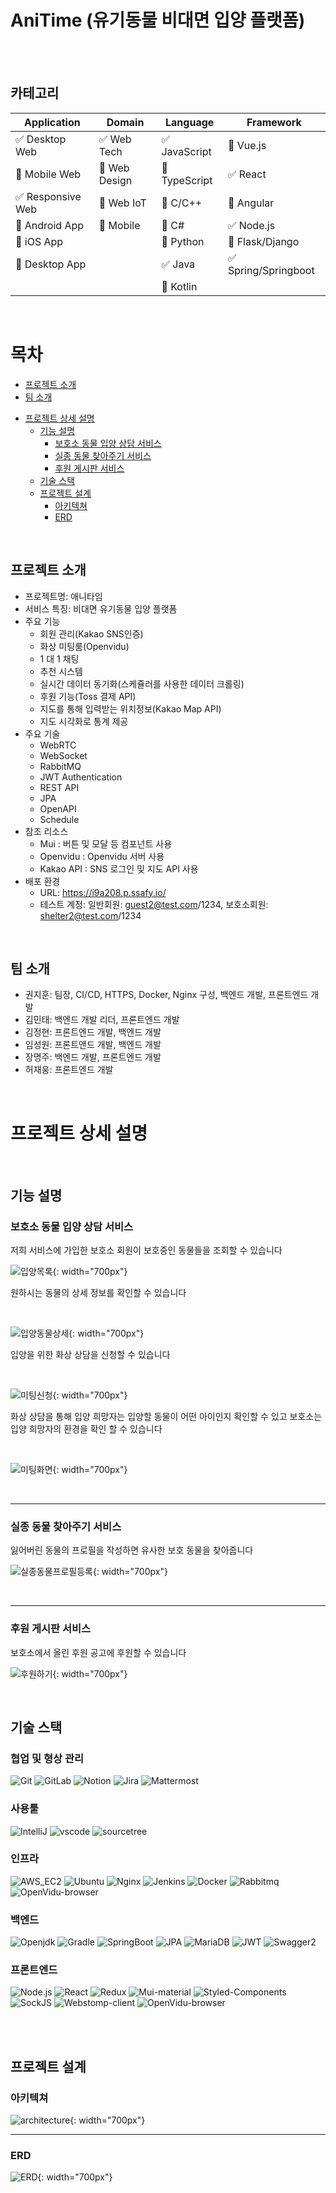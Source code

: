 
# AniTime (유기동물 비대면 입양 플랫폼)
<br>
<br>


<!-- 필수 항목 -->
## 카테고리

| Application | Domain | Language | Framework |
| ---- | ---- | ---- | ---- |
| :white_check_mark: Desktop Web | :white_check_mark: Web Tech | :white_check_mark: JavaScript | :black_square_button: Vue.js |
| :black_square_button: Mobile Web | :black_square_button: Web Design | :black_square_button: TypeScript | :white_check_mark: React |
| :white_check_mark: Responsive Web | :black_square_button: Web IoT | :black_square_button: C/C++ | :black_square_button: Angular |
| :black_square_button: Android App | :black_square_button: Mobile | :black_square_button: C# | :white_check_mark: Node.js |
| :black_square_button: iOS App | | :black_square_button: Python | :black_square_button: Flask/Django |
| :black_square_button: Desktop App | | :white_check_mark: Java | :white_check_mark: Spring/Springboot |
| | | :black_square_button: Kotlin | |

<!-- 필수 항목 -->
<br>

# 목차
  * [프로젝트 소개](#프로젝트-소개)
  * [팀 소개](#팀-소개)
- [프로젝트 상세 설명](#프로젝트-상세-설명)
  * [기능 설명](#기능-설명)
    + [보호소 동물 입양 상담 서비스](#보호소-동물-입양-상담-서비스)
    + [실종 동물 찾아주기 서비스](#실종-동물-찾아주기-서비스)
    + [후원 게시판 서비스](#후원-게시판-서비스)
  * [기술 스택](#기술-스택)
  * [프로젝트 설계](#프로젝트-설계)
    + [아키텍쳐](#아키텍쳐)
    + [ERD](#erd)

<br>

## 프로젝트 소개

* 프로젝트명: 애니타임
* 서비스 특징: 비대면 유기동물 입양 플랫폼
* 주요 기능
  - 회원 관리(Kakao SNS인증)
  - 화상 미팅룸(Openvidu)
  - 1 대 1 채팅
  - 추천 시스템
  - 실시간 데이터 동기화(스케쥴러를 사용한 데이터 크롤링)
  - 후원 기능(Toss 결제 API)
  - 지도를 통해 입력받는 위치정보(Kakao Map API)
  - 지도 시각화로 통계 제공
* 주요 기술
  - WebRTC
  - WebSocket
  - RabbitMQ
  - JWT Authentication
  - REST API
  - JPA
  - OpenAPI
  - Schedule
* 참조 리소스
  * Mui : 버튼 및 모달 등 컴포넌트 사용
  * Openvidu : Openvidu 서버 사용
  * Kakao API : SNS 로그인 및 지도 API 사용
* 배포 환경
  - URL: https://i9a208.p.ssafy.io/
  - 테스트 계정: 일반회원: guest2@test.com/1234, 보호소회원: shelter2@test.com/1234

<!-- 자유 양식 -->

<br>

## 팀 소개
* 권지훈: 팀장, CI/CD, HTTPS, Docker, Nginx 구성, 백엔드 개발, 프론트엔드 개발
* 김민태: 백엔드 개발 리더, 프론트엔드 개발
* 김정현: 프론트엔드 개발, 백엔드 개발
* 임성원: 프론트앤드 개발, 백엔드 개발
* 장명주: 백엔드 개발, 프론트엔드 개발
* 허재웅: 프론트엔드 개발

<!-- 자유 양식 -->

<br>

# 프로젝트 상세 설명

<!-- 개발 환경, 기술 스택, 시스템 구성도, ERD, 기능 상세 설명 등 -->

<br>

## 기능 설명

### 보호소 동물 입양 상담 서비스
저희 서비스에 가입한 보호소 회원이 보호중인 동물들을 조회할 수 있습니다

![입양목록](/images/입양목록.gif){: width="700px"}

원하시는 동물의 상세 정보를 확인할 수 있습니다

<br>

![입양동물상세](/images/입양동물상세.gif){: width="700px"}

입양을 위한 화상 상담을 신청할 수 있습니다

<br>

![미팅신청](/images/미팅신청.gif){: width="700px"}

화상 상담을 통해 입양 희망자는 입양할 동물이 어떤 아이인지 확인할 수 있고 보호소는 입양 희망자의 환경을 확인 할 수 있습니다

<br>

![미팅화면](/images/미팅화면.gif){: width="700px"}

<br>
<hr>

### 실종 동물 찾아주기 서비스
잃어버린 동물의 프로필을 작성하면 유사한 보호 동물을 찾아줍니다

![실종동물프로필등록](/images/실종동물프로필등록.gif){: width="700px"}

<br>
<hr>

### 후원 게시판 서비스
보호소에서 올린 후원 공고에 후원할 수 있습니다

![후원하기](/images/후원하기.gif){: width="700px"}

<br>

## 기술 스택
### 협업 및 형상 관리
![Git](https://img.shields.io/badge/Git-gray?logo=Git)
![GitLab](https://img.shields.io/badge/GitLab-gray?logo=GitLab)
![Notion](https://img.shields.io/badge/Notion-gray?logo=Notion)
![Jira](https://img.shields.io/badge/Jira-gray?logo=Jira&logoColor=blue)
![Mattermost](https://img.shields.io/badge/Mattermost-gray?logo=Mattermost)

### 사용툴
![IntelliJ](https://img.shields.io/badge/IntelliJ-gray?logo=IntelliJ-IDEA)
![vscode](https://img.shields.io/badge/VScode-gray?logo=Visual-Studio-Code&logoColor=0066b8)
![sourcetree](https://img.shields.io/badge/Sourcetree-gray?logo=sourcetree&logoColor=0052cc)

### 인프라
![AWS_EC2](https://img.shields.io/badge/AWS_EC2-gray?logo=AmazonAWS)
![Ubuntu](https://img.shields.io/badge/Ubuntu-20.04.6-green?logo=Ubuntu)
![Nginx](https://img.shields.io/badge/Nginx-1.18.0-009639?logo=Nginx&logoColor=009639)
![Jenkins](https://img.shields.io/badge/Jenkins-2.401.3-c93632?logo=Jenkins)
![Docker](https://img.shields.io/badge/Docker-24.0.5-2497ed?logo=Docker)
![Rabbitmq](https://img.shields.io/badge/Rabbitmq-24.0.5-ff6600?logo=rabbitmq)
![OpenVidu-browser](https://img.shields.io/badge/OpenVidu--browser-2.28.0-06d362?logo=WebRTC)

### 백엔드
![Openjdk](https://img.shields.io/badge/Openjdk-11.0.15.9-e66f01?logo=Openjdk&logoColor=black)
![Gradle](https://img.shields.io/badge/Gradle-8.1.1-02303a?logo=Gradle&logoColor=02303a)
![SpringBoot](https://img.shields.io/badge/SpringBoot-2.7.13-6db23f?logo=SpringBoot)
![JPA](https://img.shields.io/badge/JPA-2.7.13-6db23f?logo=JPA)
![MariaDB](https://img.shields.io/badge/MariaDB-10.3.23-003545?logo=MariaDB&logoColor=003545)
![JWT](https://img.shields.io/badge/JWT-0.11.5-000000?logo=json-web-token)
![Swagger2](https://img.shields.io/badge/Swagger2-3.0.0-85ea2d?logo=Swagger)

### 프론트엔드
![Node.js](https://img.shields.io/badge/Node.js-18.16.1-green?logo=Node.js)
![React](https://img.shields.io/badge/React-18.2.0-00d8ff?logo=React)
![Redux](https://img.shields.io/badge/Redux-4.2.1-764abd?logo=Redux&logoColor=764abd)
![Mui-material](https://img.shields.io/badge/Mui--material-5.14.2-green?logo=Mui)
![Styled-Components](https://img.shields.io/badge/Styled--Components-6.0.5-e48981?logo=Styled-Components)
![SockJS](https://img.shields.io/badge/SockJS-1.6.1-black?logo=SockJS)
![Webstomp-client](https://img.shields.io/badge/Webstomp--client-1.2.6-black?logo=Webstomp)
![OpenVidu-browser](https://img.shields.io/badge/OpenVidu--browser-2.28.0-06d362?logo=WebRTC)

<br>
<br>

## 프로젝트 설계
### 아키텍쳐
![architecture](/images/architecture.png){: width="700px"}

<hr>

### ERD

![ERD](/images/ERD.png){: width="700px"}
